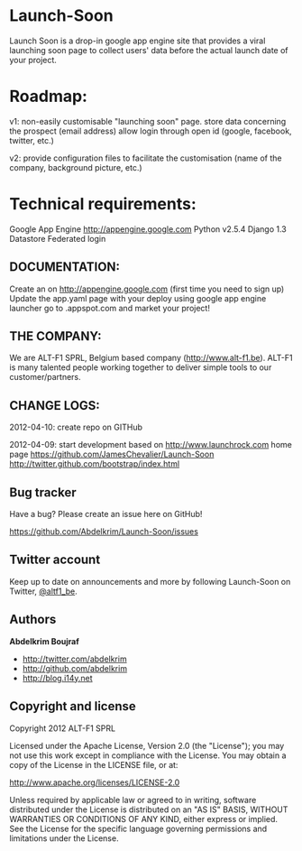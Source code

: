 Launch-Soon
===========
Launch Soon is a drop-in google app engine site that provides a viral launching soon page to collect users' data before the actual launch date of your project.

Roadmap:
========
v1: 
non-easily customisable "launching soon" page.
store data concerning the prospect (email address)
allow login through open id (google, facebook, twitter, etc.)

v2:
provide configuration files to facilitate the customisation (name of the company, background picture, etc.)

Technical requirements:
=======================
Google App Engine http://appengine.google.com
Python v2.5.4
Django 1.3
Datastore
Federated login

DOCUMENTATION:
--------------
Create an <application-id> on http://appengine.google.com (first time you need to sign up)
Update the app.yaml page with your <application-id>
deploy using google app engine launcher
go to <application-id>.appspot.com and market your project! 

THE COMPANY:
------------
We are ALT-F1 SPRL, Belgium based company (http://www.alt-f1.be).
ALT-F1 is many talented people working together to deliver simple tools to our customer/partners.

CHANGE LOGS:
------------
2012-04-10: 
create repo on GITHub

2012-04-09: 
start development based on 
http://www.launchrock.com home page
https://github.com/JamesChevalier/Launch-Soon
http://twitter.github.com/bootstrap/index.html


Bug tracker
-----------

Have a bug? Please create an issue here on GitHub!

https://github.com/Abdelkrim/Launch-Soon/issues


Twitter account
---------------

Keep up to date on announcements and more by following Launch-Soon on Twitter, [@altf1_be](http://twitter.com/altf1_be).

Authors
-------

**Abdelkrim Boujraf**

+ http://twitter.com/abdelkrim
+ http://github.com/abdelkrim
+ http://blog.i14y.net

Copyright and license
---------------------

Copyright 2012 ALT-F1 SPRL

Licensed under the Apache License, Version 2.0 (the "License");
you may not use this work except in compliance with the License.
You may obtain a copy of the License in the LICENSE file, or at:

   http://www.apache.org/licenses/LICENSE-2.0

Unless required by applicable law or agreed to in writing, software
distributed under the License is distributed on an "AS IS" BASIS,
WITHOUT WARRANTIES OR CONDITIONS OF ANY KIND, either express or implied.
See the License for the specific language governing permissions and
limitations under the License.